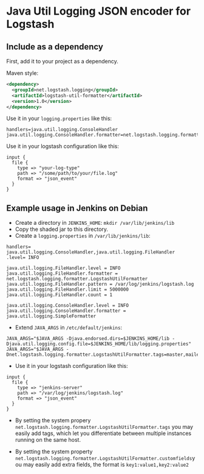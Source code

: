 # Java Util Logging JSON encoder for Logstash

## Include as a dependency

First, add it to your project as a dependency.

Maven style:

```xml
<dependency>
  <groupId>net.logstash.logging</groupId>
  <artifactId>logstash-util-formatter</artifactId>
  <version>1.0</version>
</dependency>
```

Use it in your `logging.properties` like this:

```
handlers=java.util.logging.ConsoleHandler
java.util.logging.ConsoleHandler.formatter=net.logstash.logging.formatter.LogstashUtilFormatter

```

Use it in your logstash configuration like this:

```
input {
  file {
    type => "your-log-type"
    path => "/some/path/to/your/file.log"
    format => "json_event"
  }
}
```

## Example usage in Jenkins on Debian

* Create a directory in `JENKINS_HOME`: `mkdir /var/lib/jenkins/lib`
* Copy the shaded jar to this directory.
* Create a `logging.properties` in `/var/lib/jenkins/lib`:

```
handlers= java.util.logging.ConsoleHandler,java.util.logging.FileHandler
.level= INFO

java.util.logging.FileHandler.level = INFO
java.util.logging.FileHandler.formatter = net.logstash.logging.formatter.LogstashUtilFormatter
java.util.logging.FileHandler.pattern = /var/log/jenkins/logstash.log
java.util.logging.FileHandler.limit = 5000000
java.util.logging.FileHandler.count = 1

java.util.logging.ConsoleHandler.level = INFO
java.util.logging.ConsoleHandler.formatter = java.util.logging.SimpleFormatter
```
* Extend `JAVA_ARGS` in `/etc/default/jenkins`:

```
JAVA_ARGS="$JAVA_ARGS -Djava.endorsed.dirs=$JENKINS_HOME/lib -Djava.util.logging.config.file=$JENKINS_HOME/lib/logging.properties"
JAVA_ARGS="$JAVA_ARGS -Dnet.logstash.logging.formatter.LogstashUtilFormatter.tags=master,mailer"
```

* Use it in your logstash configuration like this:

```
input {
  file {
    type => "jenkins-server"
    path => "/var/log/jenkins/logstash.log"
    format => "json_event"
  }
}
```
* By setting the system propery `net.logstash.logging.formatter.LogstashUtilFormatter.tags` you may easily add tags,
which let you differentiate between multiple instances running on the same host.

* By setting the system property `net.logstash.logging.formatter.LogstashUtilFormatter.customfields`you may easily add extra fields,
the format is `key1:value1,key2:value2`
